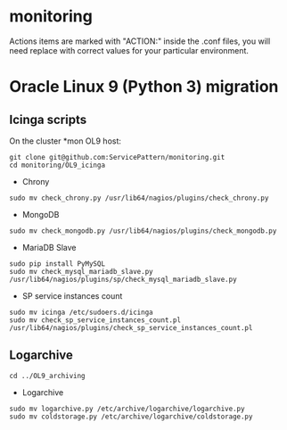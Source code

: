 # monitoring

Actions items are marked with "ACTION:" inside the .conf files, you will need replace with correct values for your particular environment.

# Oracle Linux 9 (Python 3) migration

## Icinga scripts

On the cluster *mon OL9  host:
```
git clone git@github.com:ServicePattern/monitoring.git
cd monitoring/OL9_icinga
```

- Chrony
```
sudo mv check_chrony.py /usr/lib64/nagios/plugins/check_chrony.py
```
- MongoDB
```
sudo mv check_mongodb.py /usr/lib64/nagios/plugins/check_mongodb.py
```
- MariaDB Slave
```
sudo pip install PyMySQL
sudo mv check_mysql_mariadb_slave.py /usr/lib64/nagios/plugins/sp/check_mysql_mariadb_slave.py
```
- SP service instances count
```
sudo mv icinga /etc/sudoers.d/icinga
sudo mv check_sp_service_instances_count.pl /usr/lib64/nagios/plugins/check_sp_service_instances_count.pl
```

## Logarchive
```
cd ../OL9_archiving
```

- Logarchive
```
sudo mv logarchive.py /etc/archive/logarchive/logarchive.py
sudo mv coldstorage.py /etc/archive/logarchive/coldstorage.py
```

